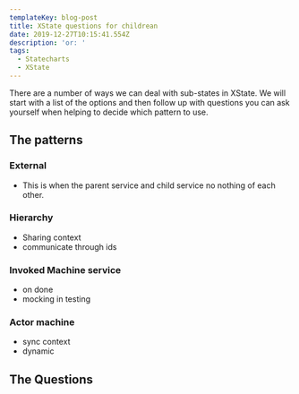 ```yaml
---
templateKey: blog-post
title: XState questions for childrean
date: 2019-12-27T10:15:41.554Z
description: 'or: '
tags:
  - Statecharts
  - XState
---
```

There are a number of ways we can deal with sub-states in XState. We will start with a list of the options and then follow up with questions you can ask yourself when helping to decide which pattern to use. 

## The patterns

### External

- This is when the parent service and child service no nothing of each other. 

### Hierarchy

- Sharing context
- communicate through ids 

### Invoked Machine service

- on done
- mocking in testing

### Actor machine

- sync context
- dynamic

## The Questions

